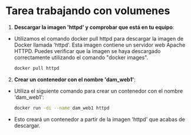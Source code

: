 # Tarea trabajando con volumenes 



1. **Descargar la imagen 'httpd' y comprobar que está en tu equipo**:
- Utilizamos el comando docker pull httpd para descargar la imagen de Docker llamada 'httpd'. Esta imagen contiene un servidor web Apache HTTPD.
Puedes verificar que la imagen se haya descargado correctamente utilizando el comando "docker images".

   ```bash
   docker pull httpd
   ```

2. **Crear un contenedor con el nombre 'dam_web1'**:

- Utiliza el siguiente comando para crear un contenedor con el nombre 'dam_web1':


   ```bash
   docker run -di --name dam_web1 httpd
   ```
- Esto creará un contenedor a partir de la imagen 'httpd' que acabas de descargar.




